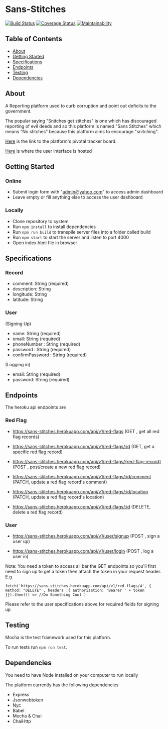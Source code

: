 # Sans-Stitches


[![Build Status](https://travis-ci.org/Dsalz/Sans-Stitches.svg?branch=develop)](https://travis-ci.org/Dsalz/Sans-Stitches) [![Coverage Status](https://coveralls.io/repos/github/Dsalz/Sans-Stitches/badge.svg?branch=develop)](https://coveralls.io/github/Dsalz/Sans-Stitches?branch=develop) [![Maintainability](https://api.codeclimate.com/v1/badges/a2be4e794a38513bcbc0/maintainability)](https://codeclimate.com/github/Dsalz/Sans-Stitches/maintainability) 

## Table of Contents

* [About](#about)
* [Getting Started](#gettingstarted)
* [Specifications](#specificatons)
* [Endpoints](#endpoints)
* [Testing](#testing)
* [Dependencies](#dependencies)

## About
A Reporting platform used to curb corruption and point out deficits to the government.

The popular saying "Snitches get stitches" is one which has discouraged reporting of evil deeds and so this platform is named "Sans Stitches" which means "No stitches" because this platform aims to encourage "snitching".

[Here](https://www.pivotaltracker.com/n/projects/2226638) is the link to the platform's pivotal tracker board.

[Here](http://damola.cf/Sans-Stitches/UI) is where the user interface is hosted


## Getting Started

### Online
- Submit login form with "admin@yahoo.com" to access admin dashboard
- Leave empty or fill anything else to access the user dashboard

### Locally
- Clone repository to system
- Run ```npm install``` to install dependencies
- Run ```npm run build``` to transpile server files into a folder called build
- Run ```npm start``` to start the server and listen to port 4000
- Open index.html file in browser


## Specifications

### Record
- comment: String (required)
- description: String
- longitude: String
- latitude: String

### User
(Signing Up)
- name: String (required)
- email: String (required)
- phoneNumber : String (required)
- password : String (required)
- confirmPassword : String (required)

(Logging in)
- email: String (required)
- password: String (required)


## Endpoints
The heroku api endpoints are

### Red Flag
- https://sans-stitches.herokuapp.com/api/v1/red-flags (GET , get all red flag records)

- https://sans-stitches.herokuapp.com/api/v1/red-flags/:id (GET, get a specific red flag record)

- https://sans-stitches.herokuapp.com/api/v1/red-flags/{red-flag-record} (POST , post/create a new red flag record)

- https://sans-stitches.herokuapp.com/api/v1/red-flags/:id/comment (PATCH, update a red flag record's comment)

- https://sans-stitches.herokuapp.com/api/v1/red-flags/:id/location (PATCH, update a red flag record's location)

- https://sans-stitches.herokuapp.com/api/v1/red-flags/:id (DELETE, delete a red flag record)

### User
- https://sans-stitches.herokuapp.com/api/v1/user/signup (POST , sign a user up)

- https://sans-stitches.herokuapp.com/api/v1/user/login (POST , log a user in)


Note: You need a token to access all bar the GET endpoints so you'll first need to sign up to get a token then attach the token in your request header. E.g 

```fetch('https://sans-stitches.herokuapp.com/api/v1/red-flags/4', { method: "DELETE" , headers :{ authorization: 'Bearer ' + token }}).then(() => //Do Something Cool )```

Please refer to the user specifications above for required fields for signing up


## Testing
Mocha is the test framework used for this platform.

To run tests run ```npm run test```.


## Dependencies
You need to have Node installed on your computer to run locally

The platform currently has the following dependencies
- Express
- Jsonwebtoken
- Nyc
- Babel
- Mocha & Chai
- ChaiHttp
